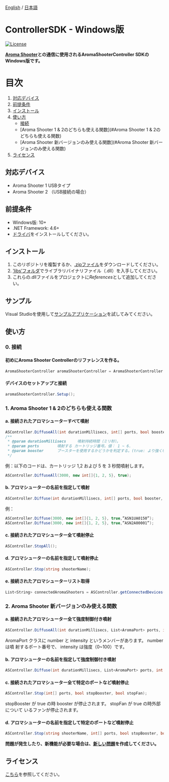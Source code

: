 [English](https://github.com/aromajoin/controller-sdk-windows) / [日本語](README-JP.md)

# ControllerSDK - Windows版

[![License](https://img.shields.io/badge/license-Apache%202-4EB1BA.svg?style=flat-square)](https://www.apache.org/licenses/LICENSE-2.0.html)

**[Aroma Shooter](https://aromajoin.com/products/aroma-shooter)との通信に使用されるAromaShooterController SDKのWindows版です。**

# 目次
1. [対応デバイス](#対応デバイス)  
2. [前提条件](#前提条件)
3. [インストール](#インストール)
4. [使い方](#使い方#)
    * [接続](#接続)
    * [Aroma Shooter 1 & 2のどちらも使える関数](#Aroma Shooter 1 & 2のどちらも使える関数)
    * [Aroma Shooter 新バージョンのみ使える関数](#Aroma Shooter 新バージョンのみ使える関数)
5. [ライセンス](#ライセンス)

## 対応デバイス
* Aroma Shooter 1 USBタイプ
* Aroma Shooter 2 （USB接続の場合）

## 前提条件
* Windows版: 10+
* .NET Framework: 4.6+
* [ドライバ](http://www.ftdichip.com/Drivers/CDM/CDM21224_Setup.zip)をインストールしてください。

## インストール  
1. このリポジトリを複製するか、[.zipファイル](https://github.com/aromajoin/controller-sdk-windows/releases/)をダウンロードしてください。
2. [’libs’フォルダ](https://github.com/aromajoin/controller-sdk-windows/tree/master/libs)でライブラリバイナリファイル（.dll）を入手してください。
3. これらの.dllファイルをプロジェクトに*References*として追加してください。  

## サンプル
Visual Studioを使用して[サンプルアプリケーション](https://github.com/aromajoin/controller-sdk-windows/tree/master/sample)を試してみてください。

## 使い方  
### 0. 接続

#### 初めにAroma Shooter Controllerのリファレンスを作る。
```C#
AromaShooterController aromaShooterController = AromaShooterController.SharedInstance;
```
#### デバイスのセットアップと接続
```C#
aromaShooterController.Setup();
```
### 1. Aroma Shooter 1 & 2のどちらも使える関数

#### a. 接続されたアロマシューターすべて噴射
```C#
ASController.DiffuseAll(int durationMillisecs, int[] ports, bool booster);
/**
 * @param durationMillisecs     噴射持続時間（ミリ秒）。
 * @param ports        噴射する カートリッジ番号。値： 1 ~ 6.
 * @param booster      ブースターを使用するかどうかを判定する。(true: より強く噴射する , false: より弱く噴射する )
 */
```
例：以下のコードは、カートリッジ 1,2 および 5 を 3 秒間噴射します。
```C#
ASController.DiffuseAll(3000, new int[]{1, 2, 5}, true);
```
#### b. アロマシューターの名前を指定して噴射
```C#
ASController.Diffuse(int durationMillisecs, int[] ports, bool booster, string shooterName);
```
例：
```C#
ASController.Diffuse(3000, new int[]{1, 2, 5}, true,”ASN1UA0150”);
ASController.Diffuse(3000, new int[]{1, 2, 5}, true,”ASN2A00001”);
```
#### c. 接続されたアロマシューター全て噴射停止
```C#
ASController.StopAll();
```

#### d.   アロマシューターの名前を指定して噴射停止  
```C#
ASController.Stop(string shooterName);
```

#### e. 接続されたアロマシューターリスト取得

```C#
List<String> connectedAromaShooters = ASController.getConnectedDevices();
```

### 2. Aroma Shooter 新バージョンのみ使える関数

#### a. 接続されたアロマシューター全て強度制御付き噴射
```C#
ASController.DiffuseAll(int durationMillisecs, List<AromaPort> ports, int boosterIntensity, int fanIntensity);
```

AromaPort クラスに number と intensity というメンバーがあります。 number は噴
射するポート番号で、 intensity は強度（0~100）です。

#### b. アロマシューターの名前を指定して強度制御付き噴射
```C#
ASController.Diffuse(int durationMillisecs, List<AromaPort> ports, int boosterIntensity, int fanIntensity, string shooterName);
```

#### c. 接続されたアロマシューター全て特定のポートなど噴射停止
```C#
ASController.Stop(int[] ports, bool stopBooster, bool stopFan);
```

stopBooster が true の時 booster が停止されます。 stopFan が true の時外部について
いるファンが停止されます。

#### d. アロマシューターの名前を指定して特定のポートなど噴射停止
```C#
ASController.Stop(string shooterName, int[] ports, bool stopBooster, bool stopFan);	
```
**問題が発生したり、新機能が必要な場合は、[新しい問題](https://github.com/aromajoin/controller-sdk-windows/issues)を作成してください。**

## ライセンス
[こちら](https://github.com/aromajoin/controller-sdk-windows/blob/master/LICENSE.md)を参照してください。
